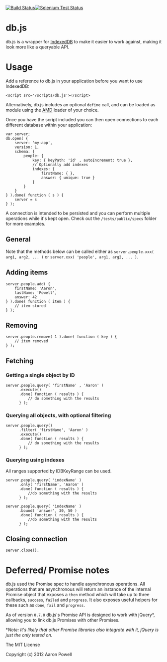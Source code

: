 [![Build Status](https://travis-ci.org/aaronpowell/db.js.png?branch=master)](https://travis-ci.org/aaronpowell/db.js)[![Selenium Test Status](https://saucelabs.com/buildstatus/aaronpowell)](https://saucelabs.com/u/aaronpowell)

db.js
=====

db.js is a wrapper for [IndexedDB](http://www.w3.org/TR/IndexedDB/) to make it easier to work against, making it look more like a queryable API.

Usage
====

Add a reference to db.js in your application before you want to use IndexedDB:

	<script src='/scripts/db.js'></script>

Alternatively, db.js includes an optional `define` call, and can be loaded as module using the [AMD](https://github.com/amdjs/amdjs-api/wiki/AMD) loader of your choice.

Once you have the script included you can then open connections to each different database within your application:

	var server;
	db.open( {
	    server: 'my-app',
	    version: 1,
	    schema: {
	        people: {
	            key: { keyPath: 'id' , autoIncrement: true },
	            // Optionally add indexes
	            indexes: {
	                firstName: { },
	                answer: { unique: true }
	            }
	        }
	    }
	} ).done( function ( s ) {
	    server = s
	} );

A connection is intended to be persisted and you can perform multiple operations while it's kept open. Check out the `/tests/public/specs` folder for more examples.

## General

Note that the methods below can be called either as `server.people.xxx( arg1, arg2, ... )` or `server.xxx( 'people', arg1, arg2, ... )`.

## Adding items

	server.people.add( {
	    firstName: 'Aaron',
	    lastName: 'Powell',
	    answer: 42
	} ).done( function ( item ) {
	    // item stored
	} );

## Removing

	server.people.remove( 1 ).done( function ( key ) {
	    // item removed
	} );

## Fetching

### Getting a single object by ID

	server.people.query( 'firstName' , 'Aaron' )
	      .execute()
	      .done( function ( results ) {
	          // do something with the results
	      } );

### Querying all objects, with optional filtering

	server.people.query()
	      .filter( 'firstName', 'Aaron' )
	      .execute()
	      .done( function ( results ) {
	          // do something with the results
	      } );

### Querying using indexes

All ranges supported by IDBKeyRange can be used.

	server.people.query( 'indexName' )
	      .only( 'firstName', 'Aaron' )
	      .done( function ( results ) {
	          //do something with the results
	      } );

	server.people.query( 'indexName' )
	      .bound( 'answer', 30, 50 )
	      .done( function ( results ) {
	          //do something with the results
	      } );

## Closing connection

	server.close();

# Deferred/ Promise notes

db.js used the Promise spec to handle asynchronous operations. All operations that are asynchronous will return an instance of the internal Promise object that exposes a `then` method which will take up to three callbacks, `success`, `failed` and `progress`. It also exposes useful helpers for these such as `done`, `fail` and `progress`.

As of version `0.7.0` db.js's Promise API is designed to work with jQuery*, allowing you to link db.js Promises with other Promises.

*_Note: It's likely that other Promise libraries also integrate with it, jQuery is just the only tested on._

The MIT License

Copyright (c) 2012 Aaron Powell
